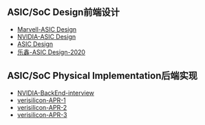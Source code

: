 ASIC/SoC Design前端设计
---  
  
- [Marvell-ASIC Design](./pdf_list/Marvell-ASICDesign-1.pdf)  
- [NVIDIA-ASIC Design](./pdf_list/NVIDIA-ASICDesign.pdf) 
- [ASIC Design](./pdf_list/timing-analysis.pdf)
- [乐鑫-ASIC Design-2020](./pdf_list/乐鑫-2020.pdf) 


ASIC/SoC Physical Implementation后端实现
---  
  
- [NVIDIA-BackEnd-interview](./pdf_list/NVIDIA-BackEnd-interview.pdf)  
- [verisilicon-APR-1](./pdf_list/verisilicon-APR-1.pdf)  
- [verisilicon-APR-2](./pdf_list/verisilicon-APR-2.pdf)   
- [verisilicon-APR-3](./pdf_list/verisilicon-APR-3.pdf) 
